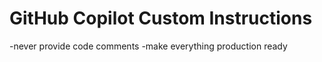 # GitHub Copilot Custom Instructions

-never provide code comments
-make everything production ready